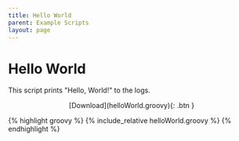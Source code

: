 ```yaml
---
title: Hello World
parent: Example Scripts
layout: page
---
```


# Hello World
This script prints "Hello, World!" to the logs.

<div style="text-align: center;" markdown="1">
[Download](helloWorld.groovy){: .btn }
</div>

{% highlight groovy %}
{% include_relative helloWorld.groovy %}
{% endhighlight %}
